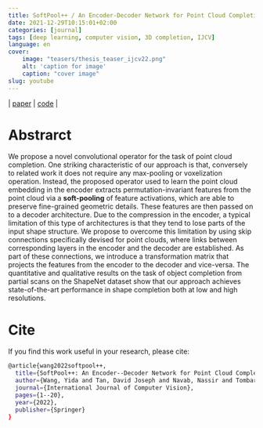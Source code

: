 ```yaml
---
title: SoftPool++ / An Encoder-Decoder Network for Point Cloud Completion
date: 2021-12-29T10:15:01+02:00
categories: [journal]
tags: [deep learning, computer vision, 3D completion, IJCV]
language: en
cover:
    image: "teasers/thesis_teaser_ijcv22.png"
    alt: 'caption for image'
    caption: "cover image"
slug: youtube
---
```

| [paper](https://link.springer.com/article/10.1007/s11263-022-01588-7) | [code]() |

# Abstrarct

We propose a novel convolutional operator for the task of point cloud completion. One striking characteristic of our approach is that, conversely to related work it does not require any max-pooling or voxelization operation. Instead, the proposed operator used to learn the point cloud embedding in the encoder extracts permutation-invariant features from the point cloud via a **soft-pooling** of feature activations, which are able to preserve fine-grained geometric details. These features are then passed on to a decoder architecture. Due to the compression in the encoder, a typical limitation of this type of architectures is that they tend to lose parts of the input shape structure. We propose to overcome this limitation by using skip connections specifically devised for point clouds, where links between corresponding layers in the encoder and the decoder are established. As part of these connections, we introduce a transformation matrix that projects the features from the encoder to the decoder and vice-versa. The quantitative and qualitative results on the task of object completion from partial scans on the ShapeNet dataset show that our approach achieves state-of-the-art performance in shape completion both at low and high resolutions.

# Cite

If you find this work useful in your research, please cite:

```bash
@article{wang2022softpool++,
  title={SoftPool++: An Encoder--Decoder Network for Point Cloud Completion},
  author={Wang, Yida and Tan, David Joseph and Navab, Nassir and Tombari, Federico},
  journal={International Journal of Computer Vision},
  pages={1--20},
  year={2022},
  publisher={Springer}
}
```
